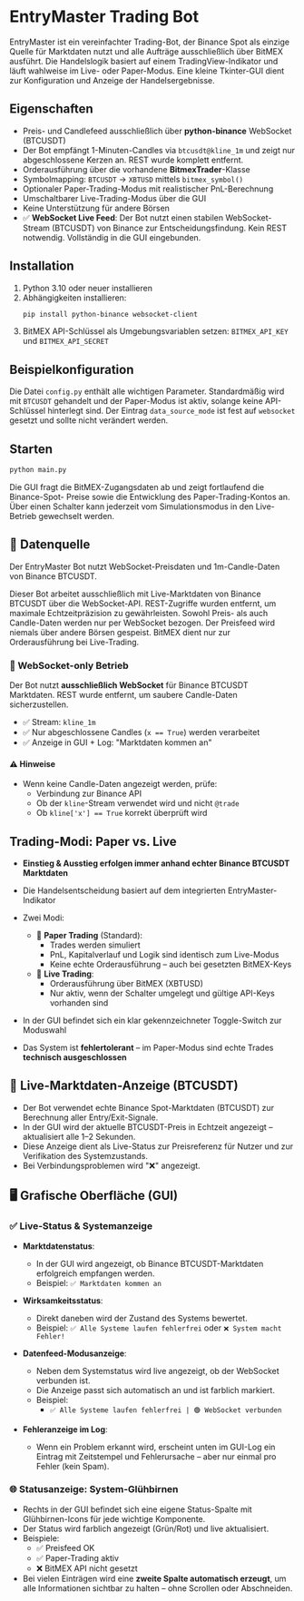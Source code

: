 # EntryMaster Trading Bot

EntryMaster ist ein vereinfachter Trading-Bot, der Binance Spot als einzige Quelle
für Marktdaten nutzt und alle Aufträge ausschließlich über BitMEX ausführt. Die
Handelslogik basiert auf einem TradingView-Indikator und läuft wahlweise im Live-
 oder Paper-Modus. Eine kleine Tkinter-GUI dient zur Konfiguration und Anzeige der
Handelsergebnisse.

## Eigenschaften
* Preis- und Candlefeed ausschließlich über **python-binance** WebSocket (BTCUSDT)
* Der Bot empfängt 1-Minuten-Candles via `btcusdt@kline_1m` und zeigt nur abgeschlossene Kerzen an. REST wurde komplett entfernt.
* Orderausführung über die vorhandene **BitmexTrader**-Klasse
* Symbolmapping: `BTCUSDT` → `XBTUSD` mittels `bitmex_symbol()`
* Optionaler Paper-Trading-Modus mit realistischer PnL-Berechnung
* Umschaltbarer Live-Trading-Modus über die GUI
* Keine Unterstützung für andere Börsen
* ✅ **WebSocket Live Feed**: Der Bot nutzt einen stabilen WebSocket-Stream (BTCUSDT) von Binance zur Entscheidungsfindung. Kein REST notwendig. Vollständig in die GUI eingebunden.

## Installation
1. Python 3.10 oder neuer installieren
2. Abhängigkeiten installieren:
   ```bash
   pip install python-binance websocket-client
   ```
3. BitMEX API-Schlüssel als Umgebungsvariablen setzen:
   `BITMEX_API_KEY` und `BITMEX_API_SECRET`

## Beispielkonfiguration
Die Datei `config.py` enthält alle wichtigen Parameter. Standardmäßig wird mit
`BTCUSDT` gehandelt und der Paper-Modus ist aktiv, solange keine API-Schlüssel
hinterlegt sind. Der Eintrag `data_source_mode` ist fest auf `websocket`
gesetzt und sollte nicht verändert werden.


## Starten
```bash
python main.py
```
Die GUI fragt die BitMEX-Zugangsdaten ab und zeigt fortlaufend die Binance-Spot-
Preise sowie die Entwicklung des Paper-Trading-Kontos an. Über einen Schalter kann jederzeit vom Simulationsmodus in den Live-Betrieb gewechselt werden.

## 📡 Datenquelle

Der EntryMaster Bot nutzt WebSocket-Preisdaten und 1m-Candle-Daten von Binance BTCUSDT.

Dieser Bot arbeitet ausschließlich mit Live-Marktdaten von Binance BTCUSDT über
die WebSocket-API. REST-Zugriffe wurden entfernt, um maximale
Echtzeitpräzision zu gewährleisten. Sowohl Preis- als auch Candle-Daten werden nur per WebSocket bezogen.
Der Preisfeed wird niemals über andere Börsen gespeist. BitMEX dient nur zur Orderausführung bei Live-Trading.

### 📡 WebSocket-only Betrieb

Der Bot nutzt **ausschließlich WebSocket** für Binance BTCUSDT Marktdaten.
REST wurde entfernt, um saubere Candle-Daten sicherzustellen.

- ✅ Stream: `kline_1m`
- ✅ Nur abgeschlossene Candles (`x == True`) werden verarbeitet
- ✅ Anzeige in GUI + Log: "Marktdaten kommen an"

#### ⚠️ Hinweise
- Wenn keine Candle-Daten angezeigt werden, prüfe:
  - Verbindung zur Binance API
  - Ob der `kline`-Stream verwendet wird und nicht `@trade`
  - Ob `kline['x'] == True` korrekt überprüft wird

## Trading-Modi: Paper vs. Live

- **Einstieg & Ausstieg erfolgen immer anhand echter Binance BTCUSDT Marktdaten**
- Die Handelsentscheidung basiert auf dem integrierten EntryMaster-Indikator
- Zwei Modi:
  - 🧪 **Paper Trading** (Standard):
    - Trades werden simuliert
    - PnL, Kapitalverlauf und Logik sind identisch zum Live-Modus
    - Keine echte Orderausführung – auch bei gesetzten BitMEX-Keys
  - 💼 **Live Trading**:
    - Orderausführung über BitMEX (XBTUSD)
    - Nur aktiv, wenn der Schalter umgelegt und gültige API-Keys vorhanden sind

- In der GUI befindet sich ein klar gekennzeichneter Toggle-Switch zur Moduswahl
- Das System ist **fehlertolerant** – im Paper-Modus sind echte Trades **technisch ausgeschlossen**

## 📡 Live-Marktdaten-Anzeige (BTCUSDT)

- Der Bot verwendet echte Binance Spot-Marktdaten (BTCUSDT) zur Berechnung aller Entry/Exit-Signale.
- In der GUI wird der aktuelle BTCUSDT-Preis in Echtzeit angezeigt – aktualisiert alle 1–2 Sekunden.
- Diese Anzeige dient als Live-Status zur Preisreferenz für Nutzer und zur Verifikation des Systemzustands.
- Bei Verbindungsproblemen wird "❌" angezeigt.

## 🖥️ Grafische Oberfläche (GUI)

### ✅ Live-Status & Systemanzeige

- **Marktdatenstatus**:
  - In der GUI wird angezeigt, ob Binance BTCUSDT-Marktdaten erfolgreich empfangen werden.
  - Beispiel: `✅ Marktdaten kommen an`

- **Wirksamkeitsstatus**:
  - Direkt daneben wird der Zustand des Systems bewertet.
  - Beispiel: `✅ Alle Systeme laufen fehlerfrei` oder `❌ System macht Fehler!`
- **Datenfeed-Modusanzeige**:
  - Neben dem Systemstatus wird live angezeigt, ob der WebSocket verbunden ist.
  - Die Anzeige passt sich automatisch an und ist farblich markiert.
  - Beispiel:
    - `✅ Alle Systeme laufen fehlerfrei | 🟢 WebSocket verbunden`

- **Fehleranzeige im Log**:
  - Wenn ein Problem erkannt wird, erscheint unten im GUI-Log ein Eintrag mit Zeitstempel und Fehlerursache – aber nur einmal pro Fehler (kein Spam).

### 🌐 Statusanzeige: System-Glühbirnen

- Rechts in der GUI befindet sich eine eigene Status-Spalte mit Glühbirnen-Icons
  für jede wichtige Komponente.
- Der Status wird farblich angezeigt (Grün/Rot) und live aktualisiert.
- Beispiele:
  - ✅ Preisfeed OK
  - ✅ Paper-Trading aktiv
  - ❌ BitMEX API nicht gesetzt
- Bei vielen Einträgen wird eine **zweite Spalte automatisch erzeugt**, um alle
  Informationen sichtbar zu halten – ohne Scrollen oder Abschneiden.

